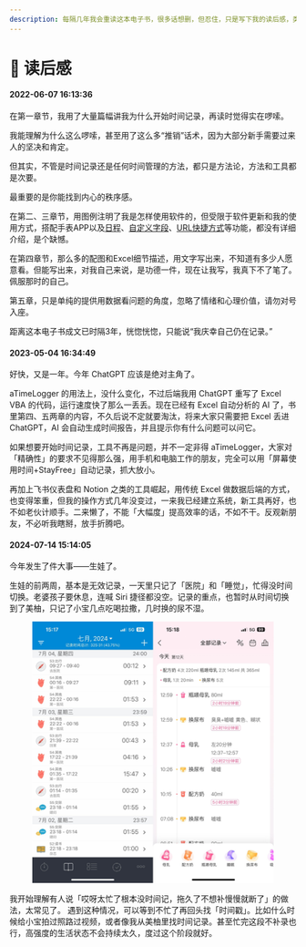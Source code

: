 ```yaml
---
description: 每隔几年我会重读这本电子书，很多话想删，但忍住，只是写下我的读后感，类似再版序
---
```


# 💬 读后感

#### 2022-06-07 16:13:36

在第一章节，我用了大量篇幅讲我为什么开始时间记录，再读时觉得实在啰嗦。

我能理解为什么这么啰嗦，甚至用了这么多“推销”话术，因为大部分新手需要过来人的坚决和肯定。

但其实，不管是时间记录还是任何时间管理的方法，都只是方法论，方法和工具都是次要。

最重要的是你能找到内心的秩序感。

在第二、三章节，用图例注明了我是怎样使用软件的，但受限于软件更新和我的使用方式，搭配手表APP以及[日程](http://blog.timetrack.io/ri-li-gong-neng/)、[自定义字段](ch03/ch03.56.md)、[URL快捷方式](https://support.apple.com/zh-cn/guide/shortcuts/apd624386f42/ios)等功能，都没有详细介绍，是个缺憾。

在第四章节，那么多的配图和Excel细节描述，用文字写出来，不知道有多少人愿意看。但能写出来，对我自己来说，是功德一件，现在让我写，我真下不了笔了。佩服那时的自己。

第五章，只是单纯的提供用数据看问题的角度，忽略了情绪和心理价值，请勿对号入座。

距离这本电子书成文已时隔3年，恍惚恍惚，只能说“我庆幸自己仍在记录。”

#### 2023-05-04 16:34:49

好快，又是一年。今年 ChatGPT 应该是绝对主角了。

aTimeLogger 的用法上，没什么变化，不过后端我用 ChatGPT 重写了 Excel VBA 的代码，运行速度快了那么一丢丢。现在已经有 Excel 自动分析的 AI 了，书里第四、五两章的内容，不久后说不定就要淘汰，将来大家只需要把 Excel 丢进 ChatGPT，AI 会自动生成时间报告，并且提示你有什么问题可以问它。

如果想要开始时间记录，工具不再是问题，并不一定非得 aTimeLogger，大家对「精确性」的要求不见得那么强，用手机和电脑工作的朋友，完全可以用「屏幕使用时间+StayFree」自动记录，抓大放小。

再加上飞书仪表盘和 Notion 之类的工具崛起，用传统 Excel 做数据后端的方式，也变得笨重，但我的操作方式几年没变过，一来我已经建立系统，新工具再好，也不如老伙计顺手。二来懒了，不能「大幅度」提高效率的话，不如不干。反观新朋友，不必听我瞎掰，放手折腾吧。

#### **2024-07-14 15:14:05**

今年发生了件大事——生娃了。

生娃的前两周，基本是无效记录，一天里只记了「医院」和「睡觉」，忙得没时间切换。老婆孩子要休息，连喊 Siri 捷径都没空。记录的重点，也暂时从时间切换到了美柚，只记了小宝几点吃喝拉撒，几时换的尿不湿。

<figure><img src=".gitbook/assets/QQ图片20240714151858.jpg" alt=""><figcaption></figcaption></figure>

我开始理解有人说「哎呀太忙了根本没时间记，拖久了不想补慢慢就断了」的做法，太常见了。 遇到这种情况，可以等到不忙了再回头找「时间戳」。比如什么时候给小宝拍过照路过视频，或者像我从美柚里找时间记录。甚至忙完这段不补录也行，高强度的生活状态不会持续太久，度过这个阶段就好。
